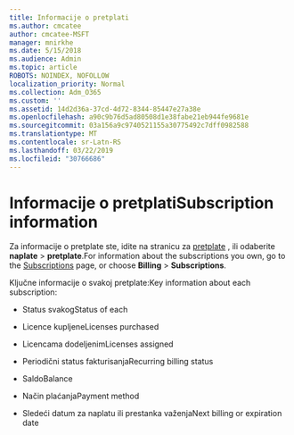 ```yaml
---
title: Informacije o pretplati
ms.author: cmcatee
author: cmcatee-MSFT
manager: mnirkhe
ms.date: 5/15/2018
ms.audience: Admin
ms.topic: article
ROBOTS: NOINDEX, NOFOLLOW
localization_priority: Normal
ms.collection: Adm_O365
ms.custom: ''
ms.assetid: 14d2d36a-37cd-4d72-8344-85447e27a38e
ms.openlocfilehash: a90c9b76d5ad80508d1e38fabe21eb944fe9681e
ms.sourcegitcommit: 03a156a9c9740521155a30775492c7dff0982588
ms.translationtype: MT
ms.contentlocale: sr-Latn-RS
ms.lasthandoff: 03/22/2019
ms.locfileid: "30766686"
---
```

# <a name="subscription-information"></a><span data-ttu-id="7aa34-102">Informacije o pretplati</span><span class="sxs-lookup"><span data-stu-id="7aa34-102">Subscription information</span></span>

<span data-ttu-id="7aa34-103">Za informacije o pretplate ste, idite na stranicu za [pretplate](https://go.microsoft.com/fwlink/p/?linkid=842054) , ili odaberite **naplate** \> **pretplate**.</span><span class="sxs-lookup"><span data-stu-id="7aa34-103">For information about the subscriptions you own, go to the [Subscriptions](https://go.microsoft.com/fwlink/p/?linkid=842054) page, or choose **Billing** \> **Subscriptions**.</span></span>
  
<span data-ttu-id="7aa34-104">Ključne informacije o svakoj pretplate:</span><span class="sxs-lookup"><span data-stu-id="7aa34-104">Key information about each subscription:</span></span>
  
- <span data-ttu-id="7aa34-105">Status svakog</span><span class="sxs-lookup"><span data-stu-id="7aa34-105">Status of each</span></span>
    
- <span data-ttu-id="7aa34-106">Licence kupljene</span><span class="sxs-lookup"><span data-stu-id="7aa34-106">Licenses purchased</span></span>
    
- <span data-ttu-id="7aa34-107">Licencama dodeljenim</span><span class="sxs-lookup"><span data-stu-id="7aa34-107">Licenses assigned</span></span>
    
- <span data-ttu-id="7aa34-108">Periodični status fakturisanja</span><span class="sxs-lookup"><span data-stu-id="7aa34-108">Recurring billing status</span></span>
    
- <span data-ttu-id="7aa34-109">Saldo</span><span class="sxs-lookup"><span data-stu-id="7aa34-109">Balance</span></span>
    
- <span data-ttu-id="7aa34-110">Način plaćanja</span><span class="sxs-lookup"><span data-stu-id="7aa34-110">Payment method</span></span>
    
- <span data-ttu-id="7aa34-111">Sledeći datum za naplatu ili prestanka važenja</span><span class="sxs-lookup"><span data-stu-id="7aa34-111">Next billing or expiration date</span></span>
    


